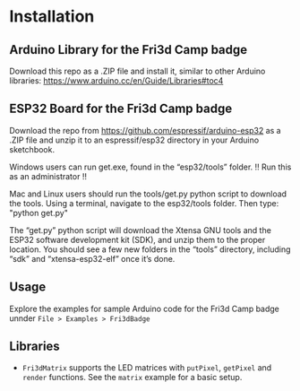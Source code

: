 # Installation

## Arduino Library for the Fri3d Camp badge

Download this repo as a .ZIP file and install it, similar to other Arduino libraries: https://www.arduino.cc/en/Guide/Libraries#toc4

## ESP32 Board for the Fri3d Camp badge

Download the repo from https://github.com/espressif/arduino-esp32 as a .ZIP file and unzip it to an espressif/esp32 directory in your Arduino sketchbook.

Windows users can run get.exe, found in the “esp32/tools” folder.   !! Run this as an administrator !!



Mac and Linux users should run the tools/get.py python script to download the tools. Using a terminal, navigate to the esp32/tools folder. Then type: "python get.py"

The “get.py” python script will download the Xtensa GNU tools and the ESP32 software development kit (SDK), and unzip them to the proper location. You should see a few new folders in the “tools” directory, including “sdk” and “xtensa-esp32-elf” once it’s done.

## Usage

Explore the examples for sample Arduino code for the Fri3d Camp badge unnder `File > Examples > Fri3dBadge`

## Libraries

* `Fri3dMatrix` supports the LED matrices with `putPixel`, `getPixel` and `render` functions. See the `matrix` example for a basic setup.
